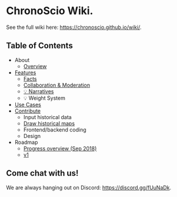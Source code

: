 # ChronoScio Wiki.

See the full wiki here: https://chronoscio.github.io/wiki/.

## Table of Contents

- About
  - [Overview](./about/overview.md)
- [Features](./features/index.md)
  - [Facts](./features/facts.md)
  - [Collaboration & Moderation](./features/collaboration_moderation.md)
  - [💡 Narratives](./features/narratives.md)
  - 💡 Weight System
- [Use Cases](./use_cases/index.md)
- [Contribute](./contribute/index.md)
  - Input historical data
  - [Draw historical maps](./contribute/draw_historical_maps.md)
  - Frontend/backend coding
  - Design
- Roadmap
  - [Progress overview (Sep 2018)](https://docs.google.com/presentation/d/1EyJYMXEDK9TLzRNyRprRQEuJvMuJ-CWPuvdXaYIAihQ/edit?usp=drive_web&ouid=105506273139766405630)
  - [v1](./roadmap/v1.md)

## Come chat with us!

We are always hanging out on Discord: https://discord.gg/fUuNaDk.
